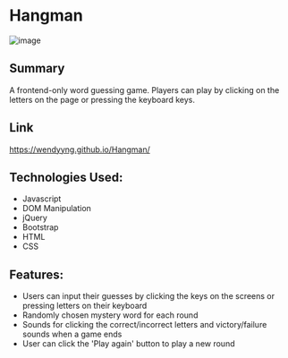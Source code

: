 # Hangman
![image](https://user-images.githubusercontent.com/71687298/189029661-a7ea0e84-8092-4c86-9431-a702a0f0e3a9.png)

## Summary
A frontend-only word guessing game. Players can play by clicking on the letters on the page or pressing the keyboard keys.

## Link
https://wendyyng.github.io/Hangman/

## Technologies Used:

- Javascript
- DOM Manipulation
- jQuery
- Bootstrap
- HTML
- CSS

## Features:

- Users can input their guesses by clicking the keys on the screens or pressing letters on their keyboard
- Randomly chosen mystery word for each round
- Sounds for clicking the correct/incorrect letters and victory/failure sounds when a game ends
- User can click the 'Play again' button to play a new round
